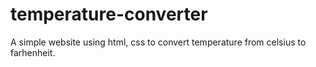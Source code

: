 # temperature-converter
A simple website using html, css to convert temperature from celsius to farhenheit.
